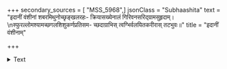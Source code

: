 +++
secondary_sources = [ "MSS_5968",]
jsonClass = "Subhaashita"
text = "इदानीं वंशीनां शबरमिथुनोच्छृङ्खलरहः- क्रियासख्येनालं गिरिवनसरिद्ग्रामसुहृदाम्।  \nस्फुरल्लोमश्यामच्छगलशिशुकर्णप्रतिसम- च्छदाग्राभिस् त्वग्भिर्वलयितकरीरास् तटभुवः॥"
title = "इदानीं वंशीनाम्"

+++

<details><summary>Text</summary>

इदानीं वंशीनां शबरमिथुनोच्छृङ्खलरहः- क्रियासख्येनालं गिरिवनसरिद्ग्रामसुहृदाम्।  
स्फुरल्लोमश्यामच्छगलशिशुकर्णप्रतिसम- च्छदाग्राभिस् त्वग्भिर्वलयितकरीरास् तटभुवः॥
</details>
